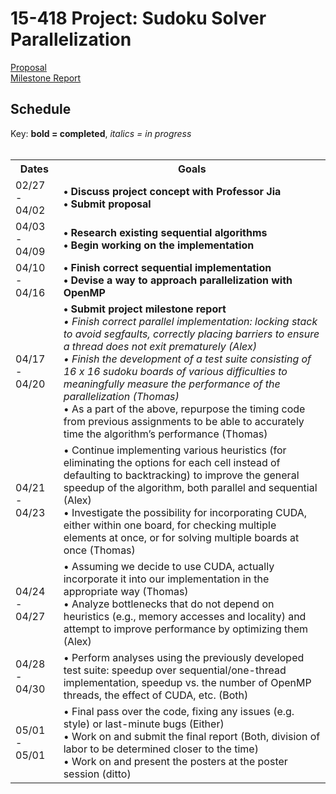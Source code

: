 # 15-418 Project: Sudoku Solver Parallelization 
<a href="https://amikhale.github.io/proposal"> Proposal </a> <br>
<a href="https://amikhale.github.io/milestone"> Milestone Report </a>


<h2> Schedule </h2>
Key: <b>bold = completed</b>, <i>italics = in progress</i>
<br><br>
<table>
  <tr>
    <th>Dates</th>
    <th>Goals</th>
  </tr>
  <tr>
    <td>02/27 - 04/02</td>
    <td><b>•	Discuss project concept with Professor Jia<br>
      •	Submit proposal<br></b>
</td>
  </tr>
  <tr>
    <td>04/03 - 04/09
</td>
    <td><b>•	Research existing sequential algorithms<br>
      •	Begin working on the implementation<br></b>
</td>
  </tr>
    <tr>
    <td>04/10 - 04/16

</td>
    <td><b>•	Finish correct sequential implementation<br>
•	Devise a way to approach parallelization with OpenMP<br></b>

</td>
  </tr>
    <tr>
    <td>04/17 - 04/20

</td>
    <td>
<b>•	Submit project milestone report<br></b>
<i>•	Finish correct parallel implementation: locking stack to avoid segfaults, correctly placing barriers to ensure a thread does not exit prematurely (Alex)<br>
•	Finish the development of a test suite consisting of 16 x 16 sudoku boards of various difficulties to meaningfully measure the performance of the parallelization (Thomas)</i><br>
•	As a part of the above, repurpose the timing code from previous assignments to be able to accurately time the algorithm’s performance (Thomas)  <br>


</td>
  </tr>
    <tr>
    <td>04/21 - 04/23

</td>
    <td>•	Continue implementing various heuristics (for eliminating the options for each cell instead of defaulting to backtracking) to improve the general speedup of the algorithm, both parallel and sequential (Alex)<br>
•	Investigate the possibility for incorporating CUDA, either within one board, for checking multiple elements at once, or for solving multiple boards at once (Thomas)<br>

</td>
  </tr>
    <tr>
    <td>04/24 - 04/27

</td>
    <td>•	Assuming we decide to use CUDA, actually incorporate it into our implementation in the appropriate way (Thomas) <br>
•	Analyze bottlenecks that do not depend on heuristics (e.g., memory accesses and locality) and attempt to improve performance by optimizing them (Alex)<br>


</td>
  </tr>
    <tr>
    <td>04/28 - 04/30

</td>
    <td>•	Perform analyses using the previously developed test suite: speedup over sequential/one-thread implementation, speedup vs. the number of OpenMP threads, the effect of CUDA, etc. (Both)<br>

</td>
    </tr>
    <tr>
    <td>05/01 - 05/01

</td>
    <td>•	Final pass over the code, fixing any issues (e.g. style) or last-minute bugs (Either) <br>
•	Work on and submit the final report (Both, division of labor to be determined closer to the time)<br>
•	Work on and present the posters at the poster session (ditto)<br>


</td>
  </tr>
</table> 
